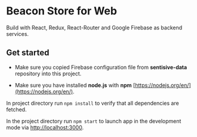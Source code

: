 # Beacon Store for Web

Build with React, Redux, React-Router and Google Firebase as backend services.

## Get started

- Make sure you copied Firebase configuration file from **sentisive-data** repository into this project.

- Make sure you have installed **node.js** with **npm** [https://nodejs.org/en/](https://nodejs.org/en/).

In project directory run `npm install` to verify that all dependencies are fetched.

In the project directory run `npm start` to launch app in the development mode via [http://localhost:3000](http://localhost:3000).

